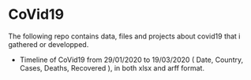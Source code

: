 # CoVid19
 The following repo contains data, files and projects about covid19 that i gathered or developped. 
 
 * Timeline of CoVid19 from 29/01/2020 to 19/03/2020 ( Date, Country, Cases, Deaths, Recovered ), in both xlsx and arff format.
